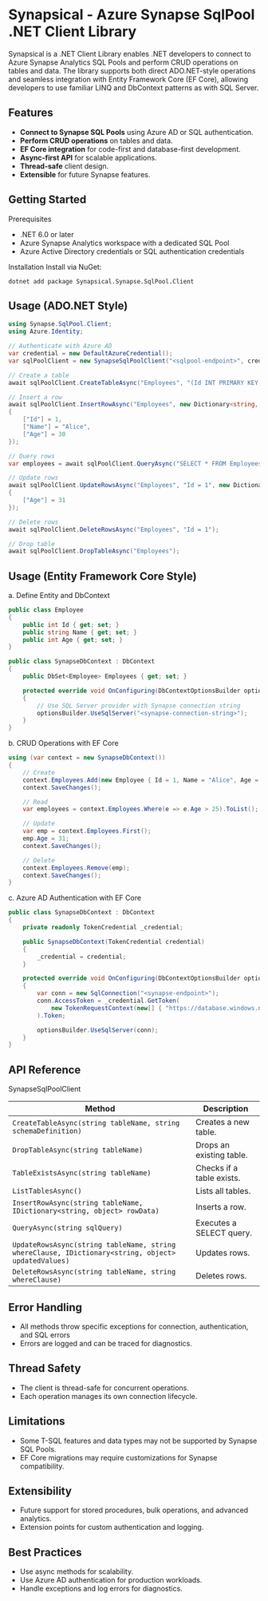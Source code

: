 # Synapsical - Azure Synapse SqlPool .NET Client Library
Synapsical is a .NET Client Library enables .NET developers to connect to Azure Synapse Analytics SQL Pools and perform CRUD operations on tables and data. The library supports both direct ADO.NET-style operations and seamless integration with Entity Framework Core (EF Core), allowing developers to use familiar LINQ and DbContext patterns as with SQL Server.

## Features
- **Connect to Synapse SQL Pools** using Azure AD or SQL authentication.
- **Perform CRUD operations** on tables and data.
- **EF Core integration** for code-first and database-first development.
- **Async-first API** for scalable applications.
- **Thread-safe** client design.
- **Extensible** for future Synapse features.

## Getting Started
Prerequisites
- .NET 6.0 or later
- Azure Synapse Analytics workspace with a dedicated SQL Pool
- Azure Active Directory credentials or SQL authentication credentials

Installation
Install via NuGet:
```shell
dotnet add package Synapsical.Synapse.SqlPool.Client
```

## Usage (ADO.NET Style)
```csharp
using Synapse.SqlPool.Client;
using Azure.Identity;

// Authenticate with Azure AD
var credential = new DefaultAzureCredential();
var sqlPoolClient = new SynapseSqlPoolClient("<sqlpool-endpoint>", credential);

// Create a table
await sqlPoolClient.CreateTableAsync("Employees", "(Id INT PRIMARY KEY, Name NVARCHAR(100), Age INT)");

// Insert a row
await sqlPoolClient.InsertRowAsync("Employees", new Dictionary<string, object>
{
    ["Id"] = 1,
    ["Name"] = "Alice",
    ["Age"] = 30
});

// Query rows
var employees = await sqlPoolClient.QueryAsync("SELECT * FROM Employees WHERE Age > 25");

// Update rows
await sqlPoolClient.UpdateRowsAsync("Employees", "Id = 1", new Dictionary<string, object>
{
    ["Age"] = 31
});

// Delete rows
await sqlPoolClient.DeleteRowsAsync("Employees", "Id = 1");

// Drop table
await sqlPoolClient.DropTableAsync("Employees");
```

## Usage (Entity Framework Core Style)
a. Define Entity and DbContext
```csharp
public class Employee
{
    public int Id { get; set; }
    public string Name { get; set; }
    public int Age { get; set; }
}

public class SynapseDbContext : DbContext
{
    public DbSet<Employee> Employees { get; set; }

    protected override void OnConfiguring(DbContextOptionsBuilder optionsBuilder)
    {
        // Use SQL Server provider with Synapse connection string
        optionsBuilder.UseSqlServer("<synapse-connection-string>");
    }
}
```

b. CRUD Operations with EF Core
```csharp
using (var context = new SynapseDbContext())
{
    // Create
    context.Employees.Add(new Employee { Id = 1, Name = "Alice", Age = 30 });
    context.SaveChanges();

    // Read
    var employees = context.Employees.Where(e => e.Age > 25).ToList();

    // Update
    var emp = context.Employees.First();
    emp.Age = 31;
    context.SaveChanges();

    // Delete
    context.Employees.Remove(emp);
    context.SaveChanges();
}
```

c. Azure AD Authentication with EF Core
```csharp
public class SynapseDbContext : DbContext
{
    private readonly TokenCredential _credential;

    public SynapseDbContext(TokenCredential credential) 
    {
        _credential = credential;
    }

    protected override void OnConfiguring(DbContextOptionsBuilder optionsBuilder)
    {
        var conn = new SqlConnection("<synapse-endpoint>");
        conn.AccessToken = _credential.GetToken(
            new TokenRequestContext(new[] { "https://database.windows.net/.default" })
        ).Token;

        optionsBuilder.UseSqlServer(conn);
    }
} 
```

## API Reference
SynapseSqlPoolClient

| Method | Description |
|-|-|
| `CreateTableAsync(string tableName, string schemaDefinition)` | Creates a new table. |
| `DropTableAsync(string tableName)` | Drops an existing table. |
| `TableExistsAsync(string tableName)` | Checks if a table exists. |
| `ListTablesAsync()` | Lists all tables. |
| `InsertRowAsync(string tableName, IDictionary<string, object> rowData)` | Inserts a row. |
| `QueryAsync(string sqlQuery)` | Executes a SELECT query. |
| `UpdateRowsAsync(string tableName, string whereClause, IDictionary<string, object> updatedValues)` | Updates rows. |
| `DeleteRowsAsync(string tableName, string whereClause)` | Deletes rows. |

## Error Handling
- All methods throw specific exceptions for connection, authentication, and SQL errors
- Errors are logged and can be traced for diagnostics.

## Thread Safety
- The client is thread-safe for concurrent operations.
- Each operation manages its own connection lifecycle.

## Limitations
- Some T-SQL features and data types may not be supported by Synapse SQL Pools.
- EF Core migrations may require customizations for Synapse compatibility.

## Extensibility
- Future support for stored procedures, bulk operations, and advanced analytics.
- Extension points for custom authentication and logging.

## Best Practices
- Use async methods for scalability.
- Use Azure AD authentication for production workloads.
- Handle exceptions and log errors for diagnostics.
